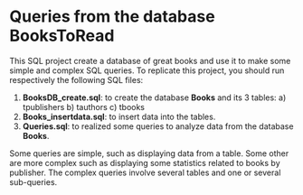 # Queries from the database BooksToRead
 This SQL project create a database of great books and use it to make some simple and complex SQL queries. To replicate this project, you should run respectively the following SQL files:
 1) **BooksDB_create.sql**: to create the database **Books** and its 3 tables:
        a) tpublishers
        b) tauthors
        c) tbooks
2) **Books_insertdata.sql**: to insert data into the tables.
3) **Queries.sql**: to realized some queries to analyze data from the database **Books**.

Some queries are simple, such as displaying data from a table. Some other are more complex such as displaying some statistics related to books by publisher. The complex queries involve several tables and one or several sub-queries.
